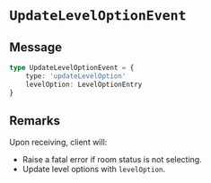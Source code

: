 # `UpdateLevelOptionEvent`

## Message

```ts
type UpdateLevelOptionEvent = {
    type: 'updateLevelOption'
    levelOption: LevelOptionEntry
}
```

## Remarks

Upon receiving, client will:

-   Raise a fatal error if room status is not selecting.
-   Update level options with `levelOption`.

